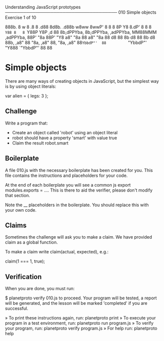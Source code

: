 Understanding JavaScript prototypes
─────────────────────────────────────
010 Simple objects
Exercise 1 of 10


   888b. 8                   w
   8  .8 8 .d88 8d8b. .d88b w8ww
   8wwP' 8 8  8 8P Y8 8.dP'  8
   8     8 `Y88 8   8 `Y88P  Y8P       ,d
                                       88
   8b,dPPYba,  8b,dPPYba,  ,adPPYba, MM88MMM ,adPPYba,
   88P'    "8a 88P'   "Y8 a8"     "8a  88   a8"     "8a
   88       d8 88         8b       d8  88   8b       d8
   88b,   ,a8" 88         "8a,   ,a8"  88,  "8a,   ,a8"
   88`YbbdP"'  88          `"YbbdP"'   "Y888 `"YbbdP"'
   88
   88

# Simple objects

There are many ways of creating objects in JavaScript, but the simplest way is
by using object literals:

   var alien = {
       legs: 3
   };

## Challenge

Write a program that:

 * Create an object called 'robot' using an object literal
 * robot should have a property 'smart' with value true
 * Claim the result robot.smart

## Boilerplate

A file 010.js with the necessary boilerplate has been created for you. This
file contains the instructions and placeholders for your code.

At the end of each boilerplate you will see a common js export
modules.exports = .... This is there to aid the verifier, please don't modify
that section.

Note the __ placeholders in the boilerplate. You should replace this with your own code.

## Claims

Sometimes the challenge will ask you to make a claim. We have provided claim as
a global function.

To make a claim write claim(actual, expected), e.g.:

   claim(1 === 1, true);

## Verification

When you are done, you must run:

$ planetproto verify 010.js
to proceed. Your program will be tested, a report will be generated, and the
lesson will be marked 'completed' if you are successful.


» To print these instructions again, run: planetproto print
» To execute your program in a test environment, run: planetproto run program.js
» To verify your program, run: planetproto verify program.js
» For help run: planetproto help
